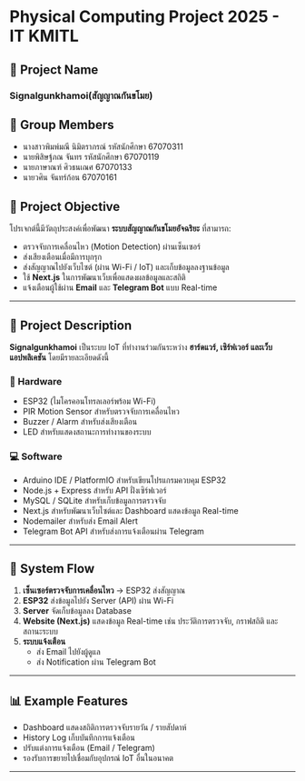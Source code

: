 # Physical Computing Project 2025 - IT KMITL
## 📌 Project Name
### Signalgunkhamoi(สัญญาณกันขโมย)

## 👥 Group Members
- นางสาวพิมพ์มณี นิมิตราภรณ์ รหัสนักศึกษา 67070311
- นายพิสิษฐ์ภณ จันทร รหัสนักศึกษา 67070119
- นายภาษาณฑ์ ศิวธนเณศ 67070133
- นายวศิน จันทร์ก้อน 67070161

## 🎯 Project Objective
โปรเจกต์นี้มีวัตถุประสงค์เพื่อพัฒนา **ระบบสัญญาณกันขโมยอัจฉริยะ** ที่สามารถ:
- ตรวจจับการเคลื่อนไหว (Motion Detection) ผ่านเซ็นเซอร์
- ส่งเสียงเตือนเมื่อมีการบุกรุก
- ส่งสัญญาณไปยังเว็บไซต์ (ผ่าน Wi-Fi / IoT) และเก็บข้อมูลลงฐานข้อมูล
- ใช้ **Next.js** ในการพัฒนาเว็บเพื่อแสดงผลข้อมูลและสถิติ
- แจ้งเตือนผู้ใช้ผ่าน **Email** และ **Telegram Bot** แบบ Real-time

---

## 📖 Project Description
**Signalgunkhamoi** เป็นระบบ IoT ที่ทำงานร่วมกันระหว่าง **ฮาร์ดแวร์, เซิร์ฟเวอร์ และเว็บแอปพลิเคชัน** โดยมีรายละเอียดดังนี้

### 🔧 Hardware
- ESP32 (ไมโครคอนโทรลเลอร์พร้อม Wi-Fi)
- PIR Motion Sensor สำหรับตรวจจับการเคลื่อนไหว
- Buzzer / Alarm สำหรับส่งเสียงเตือน
- LED สำหรับแสดงสถานะการทำงานของระบบ

### 💻 Software
- Arduino IDE / PlatformIO สำหรับเขียนโปรแกรมควบคุม ESP32
- Node.js + Express สำหรับ API ฝั่งเซิร์ฟเวอร์
- MySQL / SQLite สำหรับเก็บข้อมูลการตรวจจับ
- Next.js สำหรับพัฒนาเว็บไซต์และ Dashboard แสดงข้อมูล Real-time
- Nodemailer สำหรับส่ง Email Alert
- Telegram Bot API สำหรับส่งการแจ้งเตือนผ่าน Telegram

---

## 🔗 System Flow
1. **เซ็นเซอร์ตรวจจับการเคลื่อนไหว** → ESP32 ส่งสัญญาณ
2. **ESP32** ส่งข้อมูลไปยัง Server (API) ผ่าน Wi-Fi
3. **Server** จัดเก็บข้อมูลลง Database
4. **Website (Next.js)** แสดงข้อมูล Real-time เช่น ประวัติการตรวจจับ, กราฟสถิติ และสถานะระบบ
5. **ระบบแจ้งเตือน**
   - ส่ง Email ไปยังผู้ดูแล
   - ส่ง Notification ผ่าน Telegram Bot

---

## 📊 Example Features
- Dashboard แสดงสถิติการตรวจจับรายวัน / รายสัปดาห์
- History Log เก็บบันทึกการแจ้งเตือน
- ปรับแต่งการแจ้งเตือน (Email / Telegram)
- รองรับการขยายไปเชื่อมกับอุปกรณ์ IoT อื่นในอนาคต

---
